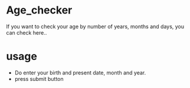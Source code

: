 # Age_checker
If you want to check your age by number of years, months and days, you can check here..

# usage
* Do enter your birth and present date, month and year.
* press submit button



